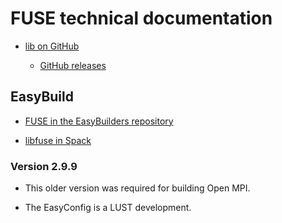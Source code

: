 # FUSE technical documentation

-   [lib on GitHub](https://github.com/libfuse/libfuse)
    
    -   [GitHub releases](https://github.com/libfuse/libfuse/releases)


## EasyBuild

-   [FUSE in the EasyBuilders repository](https://github.com/easybuilders/easybuild-easyconfigs/tree/develop/easybuild/easyconfigs/f/FUSE)

-   [libfuse in Spack](https://packages.spack.io/package.html?name=libfuse)


### Version 2.9.9

-   This older version was required for building Open MPI.

-   The EasyConfig is a LUST development.
